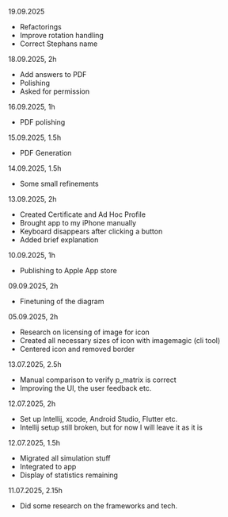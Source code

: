 19.09.2025
* Refactorings
* Improve rotation handling
* Correct Stephans name

18.09.2025, 2h
* Add answers to PDF
* Polishing
* Asked for permission

16.09.2025, 1h
* PDF polishing

15.09.2025, 1.5h
* PDF Generation

14.09.2025, 1.5h
* Some small refinements

13.09.2025, 2h
* Created Certificate and Ad Hoc Profile
* Brought app to my iPhone manually
* Keyboard disappears after clicking a button
* Added brief explanation

10.09.2025, 1h
* Publishing to Apple App store

09.09.2025, 2h 
* Finetuning of the diagram

05.09.2025, 2h
* Research on licensing of image for icon
* Created all necessary sizes of icon with imagemagic (cli tool)
* Centered icon and removed border

13.07.2025, 2.5h
* Manual comparison to verify p_matrix is correct
* Improving the UI, the user feedback etc.

12.07.2025, 2h
* Set up Intellij, xcode, Android Studio, Flutter etc.
* Intellij setup still broken, but for now I will leave it as it is

12.07.2025, 1.5h
* Migrated all simulation stuff
* Integrated to app
* Display of statistics remaining

11.07.2025, 2.15h
* Did some research on the frameworks and tech. 
